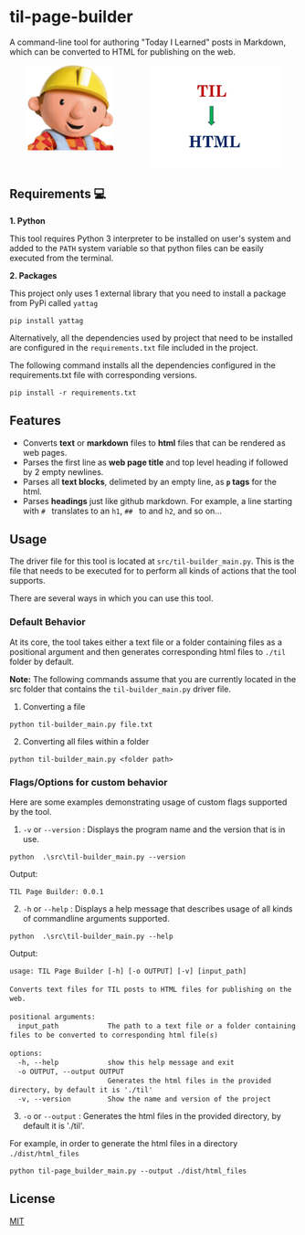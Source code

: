 # til-page-builder

A command-line tool for authoring "Today I Learned" posts in Markdown, which can be converted to HTML for publishing on the web.

<div align="center" style="width: 100%">
  <div style="display: flex; align-items: flex-start; justify-content: space-around;">
    <img width="150" src="./assets/bob_the_builder.png" alt="Bob the builder image">
    <img width="225" src="./assets/til_to_html.png" alt="TIL to HTML image">
  </div>
</div>

## Requirements 💻

**1. Python**

This tool requires Python 3 interpreter to be installed on user's system and added to the `PATH` system variable so that python files can be easily executed from the terminal.

**2. Packages**

This project only uses 1 external library that you need to install a package from PyPi called `yattag`
```
pip install yattag
```

Alternatively, all the dependencies used by project that need to be installed are configured in the `requirements.txt` file included in the project.

The following command installs all the dependencies configured in the requirements.txt file with corresponding versions.
```
pip install -r requirements.txt
```

## Features

* Converts **text** or **markdown** files to **html** files that can be rendered as web pages.
* Parses the first line as **web page title** and top level heading if followed by 2 empty newlines.
* Parses all **text blocks**, delimeted by an empty line, as **`p` tags** for the html.
* Parses **headings** just like github markdown. For example, a line starting with `# ` translates to an `h1`,  `## ` to and `h2`, and so on...

## Usage

The driver file for this tool is located at `src/til-builder_main.py`. This is the file that needs to be executed for to perform all kinds of actions that the tool supports.

There are several ways in which you can use this tool.

### Default Behavior

At its core, the tool takes either a text file or a folder containing files as a positional argument and then generates corresponding html files to `./til` folder by default.

**Note:** The following commands assume that you are currently located in the src folder that contains the `til-builder_main.py` driver file.

1. Converting a file

```
python til-builder_main.py file.txt
```

2. Converting all files within a folder

```
python til-builder_main.py <folder path>
```

### Flags/Options for custom behavior

Here are some examples demonstrating usage of custom flags supported by the tool.

1. `-v` or `--version` : Displays the program name and the version that is in use.
```
python  .\src\til-builder_main.py --version
```

Output:

```
TIL Page Builder: 0.0.1
```

2. `-h` or `--help` : Displays a help message that describes usage of all kinds of commandline arguments supported.

```
python  .\src\til-builder_main.py --help
```

Output:
```
usage: TIL Page Builder [-h] [-o OUTPUT] [-v] [input_path]

Converts text files for TIL posts to HTML files for publishing on the web.

positional arguments:
  input_path            The path to a text file or a folder containing files to be converted to corresponding html file(s)

options:
  -h, --help            show this help message and exit
  -o OUTPUT, --output OUTPUT
                        Generates the html files in the provided directory, by default it is './til'
  -v, --version         Show the name and version of the project
```

3. `-o` or `--output` : Generates the html files in the provided directory, by default it is './til'.

For example, in order to generate the html files in a directory `./dist/html_files`
```
python til-page_builder_main.py --output ./dist/html_files
```

## License

[MIT](https://github.com/Amnish04/til-page-builder/blob/master/LICENSE)

